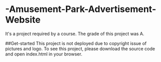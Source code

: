 # -Amusement-Park-Advertisement-Website
It's a project required by a course. The grade of this project was A.

##Get-started
This project is not deployed due to copyright issue of pictures and logo. To see this project, please download the source code and open index.html in your browser.
